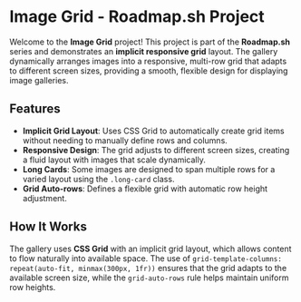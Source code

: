 # Image Grid - Roadmap.sh Project

Welcome to the **Image Grid** project! 
This project is part of the **Roadmap.sh** series and demonstrates an **implicit responsive grid** layout. 
The gallery dynamically arranges images into a responsive, multi-row grid that adapts to different screen sizes, providing a smooth, flexible design for displaying image galleries.

## Features
- **Implicit Grid Layout**: Uses CSS Grid to automatically create grid items without needing to manually define rows and columns.
- **Responsive Design**: The grid adjusts to different screen sizes, creating a fluid layout with images that scale dynamically.
- **Long Cards**: Some images are designed to span multiple rows for a varied layout using the `.long-card` class.
- **Grid Auto-rows**: Defines a flexible grid with automatic row height adjustment.

## How It Works

The gallery uses **CSS Grid** with an implicit grid layout, which allows content to flow naturally into available space.
The use of `grid-template-columns: repeat(auto-fit, minmax(300px, 1fr))` ensures that the grid adapts to the available screen size, while the `grid-auto-rows` rule helps maintain uniform row heights.




